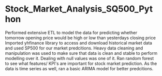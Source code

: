 # Stock_Market_Analysis_SQ500_Python
Performed extensive ETL to model the data for predicting whether tomorrow opening  price would be high or low than yesterdays closing price
Imported yhfinance library to access and download historical market data and used SP500 for our market predcitions.
Heavy data cleaning and manipulation was used to make sure that data is clean and stable to perform modelling over it. Dealing with null values was one of it. 
Ran random forest to see what features/ KPI's are important for stock market prediction. 
As the data is time series as well, ran a  basic ARIMA model for better predcitions.
